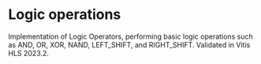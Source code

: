 # Logic operations

Implementation of Logic Operators, performing basic logic operations such as AND, OR, XOR, NAND, LEFT_SHIFT, and RIGHT_SHIFT. Validated in Vitis HLS 2023.2.
